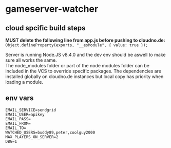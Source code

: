 # gameserver-watcher

## cloud spcific build steps
**MUST delete the following line from app.js before pushing to cloudno.de:** `Object.defineProperty(exports, "__esModule", { value: true });`  

Server is running Node.JS v8.4.0 and the dev env should be aswell to make sure all works the same.  
The node_modules folder or part of the node modules folder can be included in the VCS to override specific packages. The dependencies are installed globally on cloudno.de instances but local copy has priority when loading a module. 

## env vars
```
EMAIL_SERVICE=sendgrid
EMAIL_USER=apikey
EMAIL_PASS=
EMAIL_FROM=
EMAIL_TO=
WATCHED_USERS=buddy89,peter,coolguy2000
MAX_PLAYERS_ON_SERVER=2
DBG=1
```
